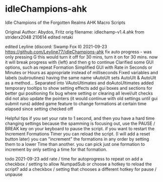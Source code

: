 # idleChampions-ahk
Idle Champions of the Forgotten Realms AHK Macro Scripts

 Original Author: Abydos, Fritz
 orig filename: idlechamp-v1.4.ahk
 from striderx2048 210614
 edited retaki

edited Leyline (discord: Swamp Fox II) 2021-09-23
     https://github.com/Leyline77/idleChampions-ahk
     fix auto progress - was only pressing G this would turn it off for 30 mins, turn it on for 30 mins.  now it will break progress with {left} and then g to continue
     Clarified some GUI options, such as repeat Formation
     Simplified GUI with Rate in Seconds or Minutes or Hours as appropriate instead of milliseconds
     Fixed variables and labels (subroutines) having the same name vAutoUlt sets AutoUlt & AutoUlt as a method...  Separated into VAutoUltimates and doAutoUltimates
     added temporary tooltips to show setting effects
     add gui boxes and sections for better gui positioning
     fix bug where setting or clearing all level/ult checks did not also update the pointers (it would continue with old settings until gui submit runs)
     added game feature to change formations at certain time elapsed since setting checked off

Helpful tips
     if you set your rate to 1 second, and then you have a hard time changing settings because the spamming is focusing out,
     use the PAUSE / BREAK key on your keyboard to pause the script.
     if you want to restart the Increment Formations Timer you can reload the script.  (I will add a reset button later)
     you can "increment" the formations in any order by setting them to a lower Time than another.
     you can pick just one formation to increment by only setting a time for that formation.

todo 2021-09-23
     add rate / time for autoprogress to repeat on
     add a checkbox / setting to allow NumpadSub or choose a hotkey to reload the script?
     add a checkbox / setting that chooses a different hotkey for pause / unpause
